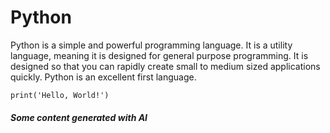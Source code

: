 # Python

Python is a simple and powerful programming language.  It is a utility language, meaning it is designed for general purpose programming.  It is designed so that you can rapidly create small to medium sized applications quickly.  Python is an excellent first language.

```
print('Hello, World!')
```

##### Some content generated with AI
